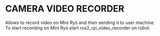 # CAMERA VIDEO RECORDER
Allows to record video on Mini Ryś and then sending it to user machine.  
To start recording on Mini Ryś start ros2_rpi_video_recorder on robot.